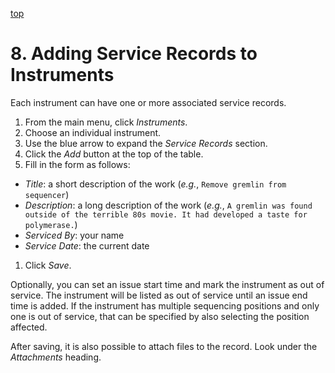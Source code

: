 <a name="service-records" href="#" id="toplink">top</a>

# 8. Adding Service Records to Instruments

Each instrument can have one or more associated service records.

1. From the main menu, click _Instruments_.
1. Choose an individual instrument.
1. Use the blue arrow to expand the _Service Records_ section.
1. Click the _Add_ button at the top of the table.
1. Fill in the form as follows:
  * _Title_: a short description of the work (_e.g._, `Remove gremlin from sequencer`)
  * _Description_: a long description of the work (_e.g._, `A gremlin was found outside
    of the terrible 80s movie. It had developed a taste for polymerase.`)
  * _Serviced By_: your name
  * _Service Date_: the current date
1. Click _Save_.

Optionally, you can set an issue start time and mark the instrument as out of service. The
instrument will be listed as out of service until an issue end time is added. If the instrument
has multiple sequencing positions and only one is out of service, that can be specified by
also selecting the position affected.

After saving, it is also possible to attach files to the record. Look under the _Attachments_ heading.
